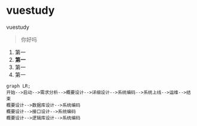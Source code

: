 # vuestudy
vuestudy


> 你好吗

1. 第一
2. **第一**
3. 第一
4. 第一



```mermaid
graph LR;
开始-->启动-->需求分析-->概要设计-->详细设计-->系统编码-->系统上线-->运维-->结束
概要设计-->数据库设计-->系统编码
概要设计-->接口设计-->系统编码
概要设计-->逻辑库设计-->系统编码
```